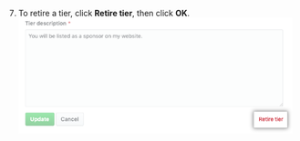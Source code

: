 7. To retire a tier, click **Retire tier**, then click **OK**. ![Retire tier button](/assets/images/help/sponsors/retire-tier-button.png)
